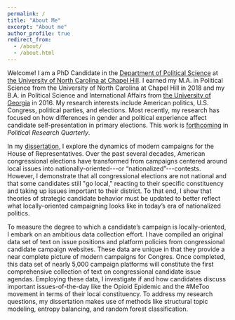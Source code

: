 ```yaml
---
permalink: /
title: "About Me"
excerpt: "About me"
author_profile: true
redirect_from: 
  - /about/
  - /about.html
---
```


Welcome! I am a PhD Candidate in the [Department of Political Science](https://politicalscience.unc.edu/) at [the University of North Carolina at Chapel Hill](https://www.unc.edu/). I earned my M.A. in Political Science from the University of North Carolina at Chapel Hill in 2018 and my B.A. in Political Science and International Affairs from [the University of Georgia](https://www.uga.edu/) in 2016. My research interests include American politics, U.S. Congress, political parties, and elections. Most recently, my research has focused on how differences in gender and political experience affect candidate self-presentation in primary elections. This work is [forthcoming](https://journals.sagepub.com/eprint/XFGAYNZHCF8NKH9THTZC/full) in *Political Research Quarterly*. 

In my [dissertation](dissertation), I explore the dynamics of modern campaigns for the House of Representatives. Over the past several decades, American congressional elections have transformed from campaigns centered around local issues into nationally-oriented---or “nationalized”---contests. However, I demonstrate that all congressional elections are not national and that some candidates still "go local," reacting to their specific constituency and taking up issues important to their district. To that end, I show that theories of strategic candidate behavior must be updated to better reflect what locally-oriented campaigning looks like in today’s era of nationalized politics. 

To measure the degree to which a candidate’s campaign is locally-oriented, I embark on an ambitious data collection effort. I have compiled an original data set of text on issue positions and platform policies from congressional candidate campaign websites. These data are unique in that they provide a near complete picture of modern campaigns for Congres. Once completed, this data set of nearly 5,000 campaign platforms will constitute the first comprehensive collection of text on congressional candidate issue agendas. Employing these data, I investigate if and how candidates discuss important issues-of-the-day like the Opioid Epidemic and the #MeToo movement in terms of their local constituency. To address my research questions, my dissertation makes use of methods like structural topic modeling, entropy balancing, and random forest classification.  



